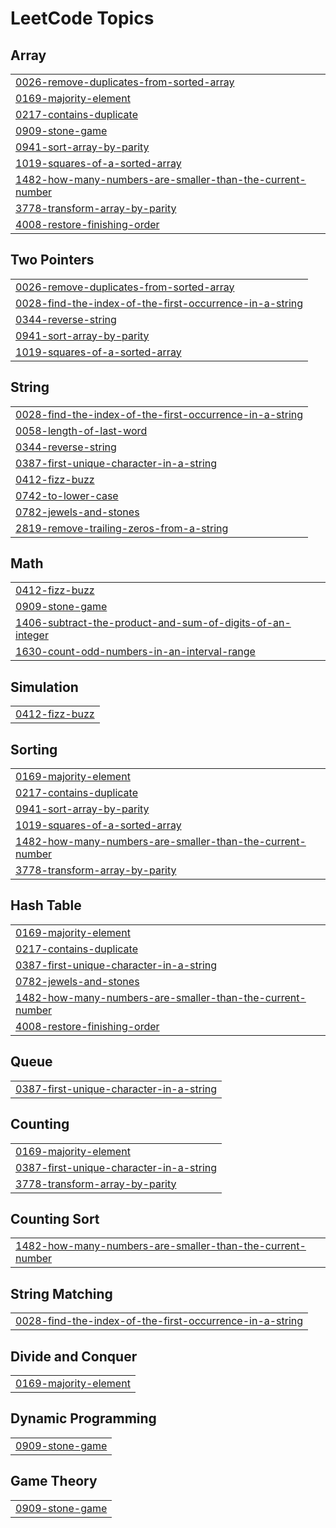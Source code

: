 
<!---LeetCode Topics Start-->
# LeetCode Topics
## Array
|  |
| ------- |
| [0026-remove-duplicates-from-sorted-array](https://github.com/Jithinc-gopal/leetcode/tree/master/0026-remove-duplicates-from-sorted-array) |
| [0169-majority-element](https://github.com/Jithinc-gopal/leetcode/tree/master/0169-majority-element) |
| [0217-contains-duplicate](https://github.com/Jithinc-gopal/leetcode/tree/master/0217-contains-duplicate) |
| [0909-stone-game](https://github.com/Jithinc-gopal/leetcode/tree/master/0909-stone-game) |
| [0941-sort-array-by-parity](https://github.com/Jithinc-gopal/leetcode/tree/master/0941-sort-array-by-parity) |
| [1019-squares-of-a-sorted-array](https://github.com/Jithinc-gopal/leetcode/tree/master/1019-squares-of-a-sorted-array) |
| [1482-how-many-numbers-are-smaller-than-the-current-number](https://github.com/Jithinc-gopal/leetcode/tree/master/1482-how-many-numbers-are-smaller-than-the-current-number) |
| [3778-transform-array-by-parity](https://github.com/Jithinc-gopal/leetcode/tree/master/3778-transform-array-by-parity) |
| [4008-restore-finishing-order](https://github.com/Jithinc-gopal/leetcode/tree/master/4008-restore-finishing-order) |
## Two Pointers
|  |
| ------- |
| [0026-remove-duplicates-from-sorted-array](https://github.com/Jithinc-gopal/leetcode/tree/master/0026-remove-duplicates-from-sorted-array) |
| [0028-find-the-index-of-the-first-occurrence-in-a-string](https://github.com/Jithinc-gopal/leetcode/tree/master/0028-find-the-index-of-the-first-occurrence-in-a-string) |
| [0344-reverse-string](https://github.com/Jithinc-gopal/leetcode/tree/master/0344-reverse-string) |
| [0941-sort-array-by-parity](https://github.com/Jithinc-gopal/leetcode/tree/master/0941-sort-array-by-parity) |
| [1019-squares-of-a-sorted-array](https://github.com/Jithinc-gopal/leetcode/tree/master/1019-squares-of-a-sorted-array) |
## String
|  |
| ------- |
| [0028-find-the-index-of-the-first-occurrence-in-a-string](https://github.com/Jithinc-gopal/leetcode/tree/master/0028-find-the-index-of-the-first-occurrence-in-a-string) |
| [0058-length-of-last-word](https://github.com/Jithinc-gopal/leetcode/tree/master/0058-length-of-last-word) |
| [0344-reverse-string](https://github.com/Jithinc-gopal/leetcode/tree/master/0344-reverse-string) |
| [0387-first-unique-character-in-a-string](https://github.com/Jithinc-gopal/leetcode/tree/master/0387-first-unique-character-in-a-string) |
| [0412-fizz-buzz](https://github.com/Jithinc-gopal/leetcode/tree/master/0412-fizz-buzz) |
| [0742-to-lower-case](https://github.com/Jithinc-gopal/leetcode/tree/master/0742-to-lower-case) |
| [0782-jewels-and-stones](https://github.com/Jithinc-gopal/leetcode/tree/master/0782-jewels-and-stones) |
| [2819-remove-trailing-zeros-from-a-string](https://github.com/Jithinc-gopal/leetcode/tree/master/2819-remove-trailing-zeros-from-a-string) |
## Math
|  |
| ------- |
| [0412-fizz-buzz](https://github.com/Jithinc-gopal/leetcode/tree/master/0412-fizz-buzz) |
| [0909-stone-game](https://github.com/Jithinc-gopal/leetcode/tree/master/0909-stone-game) |
| [1406-subtract-the-product-and-sum-of-digits-of-an-integer](https://github.com/Jithinc-gopal/leetcode/tree/master/1406-subtract-the-product-and-sum-of-digits-of-an-integer) |
| [1630-count-odd-numbers-in-an-interval-range](https://github.com/Jithinc-gopal/leetcode/tree/master/1630-count-odd-numbers-in-an-interval-range) |
## Simulation
|  |
| ------- |
| [0412-fizz-buzz](https://github.com/Jithinc-gopal/leetcode/tree/master/0412-fizz-buzz) |
## Sorting
|  |
| ------- |
| [0169-majority-element](https://github.com/Jithinc-gopal/leetcode/tree/master/0169-majority-element) |
| [0217-contains-duplicate](https://github.com/Jithinc-gopal/leetcode/tree/master/0217-contains-duplicate) |
| [0941-sort-array-by-parity](https://github.com/Jithinc-gopal/leetcode/tree/master/0941-sort-array-by-parity) |
| [1019-squares-of-a-sorted-array](https://github.com/Jithinc-gopal/leetcode/tree/master/1019-squares-of-a-sorted-array) |
| [1482-how-many-numbers-are-smaller-than-the-current-number](https://github.com/Jithinc-gopal/leetcode/tree/master/1482-how-many-numbers-are-smaller-than-the-current-number) |
| [3778-transform-array-by-parity](https://github.com/Jithinc-gopal/leetcode/tree/master/3778-transform-array-by-parity) |
## Hash Table
|  |
| ------- |
| [0169-majority-element](https://github.com/Jithinc-gopal/leetcode/tree/master/0169-majority-element) |
| [0217-contains-duplicate](https://github.com/Jithinc-gopal/leetcode/tree/master/0217-contains-duplicate) |
| [0387-first-unique-character-in-a-string](https://github.com/Jithinc-gopal/leetcode/tree/master/0387-first-unique-character-in-a-string) |
| [0782-jewels-and-stones](https://github.com/Jithinc-gopal/leetcode/tree/master/0782-jewels-and-stones) |
| [1482-how-many-numbers-are-smaller-than-the-current-number](https://github.com/Jithinc-gopal/leetcode/tree/master/1482-how-many-numbers-are-smaller-than-the-current-number) |
| [4008-restore-finishing-order](https://github.com/Jithinc-gopal/leetcode/tree/master/4008-restore-finishing-order) |
## Queue
|  |
| ------- |
| [0387-first-unique-character-in-a-string](https://github.com/Jithinc-gopal/leetcode/tree/master/0387-first-unique-character-in-a-string) |
## Counting
|  |
| ------- |
| [0169-majority-element](https://github.com/Jithinc-gopal/leetcode/tree/master/0169-majority-element) |
| [0387-first-unique-character-in-a-string](https://github.com/Jithinc-gopal/leetcode/tree/master/0387-first-unique-character-in-a-string) |
| [3778-transform-array-by-parity](https://github.com/Jithinc-gopal/leetcode/tree/master/3778-transform-array-by-parity) |
## Counting Sort
|  |
| ------- |
| [1482-how-many-numbers-are-smaller-than-the-current-number](https://github.com/Jithinc-gopal/leetcode/tree/master/1482-how-many-numbers-are-smaller-than-the-current-number) |
## String Matching
|  |
| ------- |
| [0028-find-the-index-of-the-first-occurrence-in-a-string](https://github.com/Jithinc-gopal/leetcode/tree/master/0028-find-the-index-of-the-first-occurrence-in-a-string) |
## Divide and Conquer
|  |
| ------- |
| [0169-majority-element](https://github.com/Jithinc-gopal/leetcode/tree/master/0169-majority-element) |
## Dynamic Programming
|  |
| ------- |
| [0909-stone-game](https://github.com/Jithinc-gopal/leetcode/tree/master/0909-stone-game) |
## Game Theory
|  |
| ------- |
| [0909-stone-game](https://github.com/Jithinc-gopal/leetcode/tree/master/0909-stone-game) |
<!---LeetCode Topics End-->
